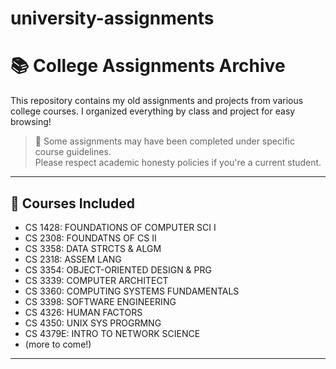 # university-assignments

# 📚 College Assignments Archive

This repository contains my old assignments and projects from various college courses.
I organized everything by class and project for easy browsing!

> 🚨 Some assignments may have been completed under specific course guidelines.  
> Please respect academic honesty policies if you're a current student.

---

## 📖 Courses Included

- CS 1428: FOUNDATIONS OF COMPUTER SCI I
- CS 2308: FOUNDATNS OF CS II
- CS 3358: DATA STRCTS & ALGM
- CS 2318: ASSEM LANG
- CS 3354: OBJECT-ORIENTED DESIGN & PRG
- CS 3339: COMPUTER ARCHITECT
- CS 3360: COMPUTING SYSTEMS FUNDAMENTALS
- CS 3398: SOFTWARE ENGINEERING
- CS 4326: HUMAN FACTORS
- CS 4350: UNIX SYS PROGRMNG
- CS 4379E: INTRO TO NETWORK SCIENCE 
- (more to come!)

---
